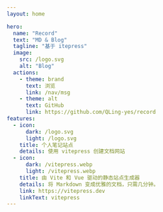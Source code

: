 ```yaml
---
layout: home

hero:
  name: "Record"
  text: "MD & Blog"
  tagline: "基于 itepress"
  image:
    src: /logo.svg
    alt: "Blog"
  actions:
    - theme: brand
      text: 浏览
      link: /nav/msg
    - theme: alt
      text: GitHub
      link: https://github.com/QLing-yes/record
features:
  - icon: 
      dark: /logo.svg
      light: /logo.svg
    title: 个人笔记站点
    details: 使用 vitepress 创建文档网站
  - icon:
      dark: /vitepress.webp
      light: /vitepress.webp
    title: 由 Vite 和 Vue 驱动的静态站点生成器
    details: 将 Markdown 变成优雅的文档，只需几分钟。
    link: https://vitepress.dev
    linkText: vitepress
---
```


<style>
:root {
  --vp-home-hero-name-color: transparent;

  /* --vp-home-hero-name-background: -webkit-linear-gradient(120deg, #bd34fe, #41d1ff); */
  /* --vp-home-hero-image-background-image: linear-gradient(-45deg, #bd34fe 50%, #47caff 50%); */

  --vp-home-hero-name-background: -webkit-linear-gradient(120deg, #5998D8, #9AD665);
  --vp-home-hero-image-background-image: linear-gradient(-45deg, #5998D8 50%, #9AD665 50%);

  --vp-home-hero-image-filter: blur(55px);
}
</style>
